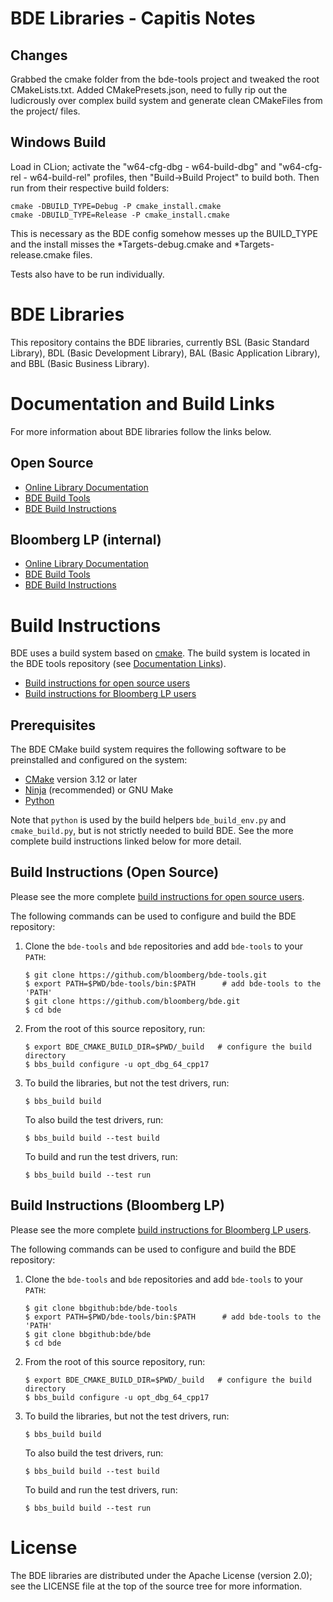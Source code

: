 BDE Libraries - Capitis Notes
=============================

Changes
-------

Grabbed the cmake folder from the bde-tools project and tweaked the root CMakeLists.txt.  Added CMakePresets.json,
need to fully rip out the ludicrously over complex build system and generate clean CMakeFiles from the project/ files.


Windows Build
-------------

Load in CLion; activate the "w64-cfg-dbg - w64-build-dbg" and "w64-cfg-rel - w64-build-rel" profiles, then
"Build->Build Project" to build both. Then run from their respective build folders:
```
cmake -DBUILD_TYPE=Debug -P cmake_install.cmake
cmake -DBUILD_TYPE=Release -P cmake_install.cmake
```

This is necessary as the BDE config somehow messes up the BUILD_TYPE and the install misses the *Targets-debug.cmake
and *Targets-release.cmake files.

Tests also have to be run individually.



BDE Libraries
=============

This repository contains the BDE libraries, currently BSL (Basic Standard
Library), BDL (Basic Development Library), BAL (Basic Application Library), and
BBL (Basic Business Library).

Documentation and Build Links
=============================

For more information about BDE libraries follow the links below.

Open Source
-----------

* [Online Library Documentation](https://bloomberg.github.io/bde)
* [BDE Build Tools](https://bloomberg.github.io/bde-tools/)
* [BDE Build Instructions](https://bloomberg.github.io/bde/library_information/build.html)


Bloomberg LP (internal)
-----------------------

* [Online Library Documentation](https://bde.bloomberg.com/bde)
* [BDE Build Tools](https://bde.bloomberg.com/bde-tools/)
* [BDE Build Instructions](https://bde.bloomberg.com/bde/library_information/build.html)


Build Instructions
==================
BDE uses a build system based on [cmake](https://cmake.org).  The build system is located in the
BDE tools repository (see [Documentation Links](#documentation-links)).

* [Build instructions for open source users](https://bloomberg.github.io/bde/library_information/build.html)
* [Build instructions for Bloomberg LP users](https://bde.bloomberg.com/bde/library_information/build.html)

Prerequisites
-------------
The BDE CMake build system requires the following software to be preinstalled and configured on the system:

* [CMake](https://cmake.org) version 3.12 or later
* [Ninja](https://ninja-build.org/) (recommended) or GNU Make
* [Python](https://www.python.org/)

Note that `python` is used by the build helpers `bde_build_env.py` and `cmake_build.py`, but is not strictly needed
to build BDE.  See the more complete build instructions linked below for more detail.

Build Instructions (Open Source)
--------------------------------
Please see the more complete [build instructions for open source users](https://bloomberg.github.io/bde/library_information/build.html).

The following commands can be used to configure and build the BDE repository:
1. Clone the `bde-tools` and `bde` repositories and add `bde-tools` to your `PATH`:
   ```shell
   $ git clone https://github.com/bloomberg/bde-tools.git
   $ export PATH=$PWD/bde-tools/bin:$PATH      # add bde-tools to the 'PATH'
   $ git clone https://github.com/bloomberg/bde.git
   $ cd bde
   ```

2. From the root of this source repository, run:

   ```shell
   $ export BDE_CMAKE_BUILD_DIR=$PWD/_build   # configure the build directory
   $ bbs_build configure -u opt_dbg_64_cpp17
   ```

3. To build the libraries, but not the test drivers, run:

   ```shell
   $ bbs_build build
   ```

   To also build the test drivers, run:

   ```shell
   $ bbs_build build --test build
   ```

   To build and run the test drivers, run:

   ```shell
   $ bbs_build build --test run
   ```

Build Instructions (Bloomberg LP)
---------------------------------
Please see the more complete [build instructions for Bloomberg LP users](https://bde.bloomberg.com/bde/library_information/build.html).

The following commands can be used to configure and build the BDE repository:
1. Clone the `bde-tools` and `bde` repositories and add `bde-tools` to your `PATH`:
   ```shell
   $ git clone bbgithub:bde/bde-tools
   $ export PATH=$PWD/bde-tools/bin:$PATH      # add bde-tools to the 'PATH'
   $ git clone bbgithub:bde/bde
   $ cd bde
   ```

2. From the root of this source repository, run:

   ```shell
   $ export BDE_CMAKE_BUILD_DIR=$PWD/_build   # configure the build directory
   $ bbs_build configure -u opt_dbg_64_cpp17
   ```

3. To build the libraries, but not the test drivers, run:

   ```shell
   $ bbs_build build
   ```

   To also build the test drivers, run:

   ```shell
   $ bbs_build build --test build
   ```

   To build and run the test drivers, run:

   ```shell
   $ bbs_build build --test run
   ```

License
=======
The BDE libraries are distributed under the Apache License (version 2.0); see
the LICENSE file at the top of the source tree for more information.
